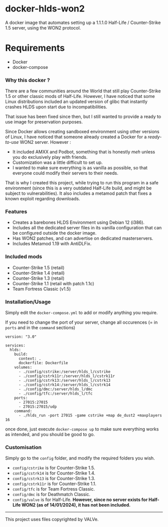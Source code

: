 # docker-hlds-won2
A docker image that automates setting up a 1.1.1.0 Half-Life / Counter-Strike 1.5 server, using the WON2 protocol.

# Requirements
- Docker
- docker-compose

### Why this docker ?

There are a few communities around the World that still play Counter-Strike 1.5 or other classic mods of Half-Life. However, I have noticed that some Linux distributions included an updated version of glibc that instantly crashes HLDS upon start due to incompatibilities.

That issue has been fixed since then, but I still wanted to provide a ready to use image for preservation purposes.

Since Docker allows creating sandboxed environment using other versions of Linux, I have noticed that someone already created a Docker for a *ready-to-use* WON2 server. However :
* It included AMXX and Podbot, something that is honestly *meh* unless you do exclusively play with friends.
* Customization was a little difficult to set up.
* I wanted to make sure everything is as vanilla as possible, so that everyone could modify their servers to their needs.

That is why I created this project, while trying to run this program in a safe environment (since this is a very outdated Half-Life build, and might be subject to vulnerabilities). It also includes a metamod patch that fixes a known exploit regarding downloads.

### Features
* Creates a barebones HLDS Environment using Debian 12 (i386).
* Includes all the dedicated server files in its vanilla configuration that can be configured outside the docker image.
* Has WON2 patches, and can advertise on dedicated masterservers.
* Includes Metamod 1.19 with AntiDLFix.

### Included mods
- Counter-Strike 1.5 (retail)
- Counter-Strike 1.4 (retail)
- Counter-Strike 1.3 (retail)
- Counter-Strike 1.1 (retail with patch 1.1c)
- Team Fortress Classic (v1.5)

### Installation/Usage

Simply edit the `docker-compose.yml` to add or modify anything you require.

If you need to change the port of your server, change all occurences (= in `ports` and in the `command` sections)

```
version: "3.0"

services:
  hlds:
    build:
      context: .
      dockerfile: Dockerfile
    volumes:
      - ./config/cstrike:/server/hlds_l/cstrike 
      - ./config/cstrk11r:/server/hlds_l/cstrk11r
      - ./config/cstrk13:/server/hlds_l/cstrk13 
      - ./config/cstrk14:/server/hlds_l/cstrk14
      - ./config/dmc:/server/hlds_l/dmc 
      - ./config/tfc:/server/hlds_l/tfc
    ports:
      - 27015:27015
      - 27015:27015/udp
    command:
      - ./hlds_run -port 27015 -game cstrike +map de_dust2 +maxplayers 16
```

once done, just execute `docker-compose up` to make sure everything works as intended, and you should be good to go.

### Customisation

Simply go to the `config` folder, and modify the required folders you wish.

- `config/cstrike` is for Counter-Strike 1.5.
- `config/cstrk14` is for Counter-Strike 1.4.
- `config/cstrk13` is for Counter-Strike 1.3.
- `config/cstrk11r` is for Counter-Strike 1.1.
- `config/tfc` is for Team Fortress Classic. 
- `config/dmc` is for Deathmatch Classic. 
- `config/valve` is for Half-Life. **However, since no server exists for Half-Life WON2 (as of 14/01/2024), it has not been included.** 


-----------

This project uses files copyrighted by VALVe. 